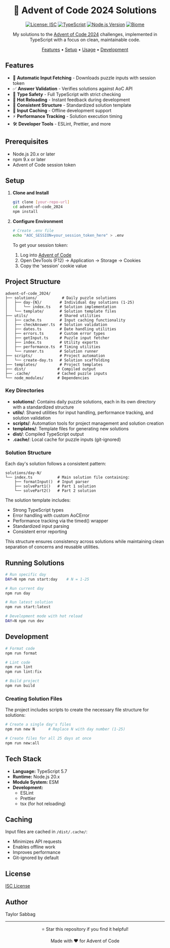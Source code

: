 <div align="center">

# 🎄 Advent of Code 2024 Solutions

[![License: ISC](https://img.shields.io/badge/License-ISC-blue.svg)](https://opensource.org/licenses/ISC)
[![TypeScript](https://img.shields.io/badge/TypeScript-5.7-blue?logo=typescript)](https://www.typescriptlang.org/)
[![Node.js Version](https://img.shields.io/badge/Node.js-20.x-green?logo=node.js)](https://nodejs.org/)
[![Biome](https://img.shields.io/badge/Biome-Latest-60A5FA?logo=biome)](https://biomejs.dev/)

My solutions to the [Advent of Code 2024](https://adventofcode.com/2024) challenges, implemented in TypeScript with a focus on clean, maintainable code.

[Features](#features) •
[Setup](#setup) •
[Usage](#running-solutions) •
[Development](#development)

</div>

## Features

- 🚀 **Automatic Input Fetching** - Downloads puzzle inputs with session token
- ✅ **Answer Validation** - Verifies solutions against AoC API
- 📝 **Type Safety** - Full TypeScript with strict checking
- 🔄 **Hot Reloading** - Instant feedback during development
- 🧪 **Consistent Structure** - Standardized solution template
- 💾 **Input Caching** - Offline development support
- ⚡ **Performance Tracking** - Solution execution timing
- 🛠️ **Developer Tools** - ESLint, Prettier, and more

## Prerequisites

- Node.js 20.x or later
- npm 9.x or later
- Advent of Code session token

## Setup

1. **Clone and Install**

   ```bash
   git clone [your-repo-url]
   cd advent-of-code_2024
   npm install
   ```

2. **Configure Environment**

   ```bash
   # Create .env file
   echo "AOC_SESSION=your_session_token_here" > .env
   ```

   To get your session token:
   1. Log into [Advent of Code](https://adventofcode.com)
   2. Open DevTools (F12) → Application → Storage → Cookies
   3. Copy the 'session' cookie value

## Project Structure

```
advent-of-code_2024/
├── solutions/           # Daily puzzle solutions
│   ├── day-{N}/        # Individual day solutions (1-25)
│   │   └── index.ts    # Solution implementation
│   └── template/       # Solution template files
├── utils/              # Shared utilities
│   ├── cache.ts        # Input caching functionality
│   ├── checkAnswer.ts  # Solution validation
│   ├── dates.ts        # Date handling utilities
│   ├── errors.ts       # Custom error types
│   ├── getInput.ts     # Puzzle input fetcher
│   ├── index.ts        # Utility exports
│   ├── performance.ts  # Timing utilities
│   └── runner.ts       # Solution runner
├── scripts/            # Project automation
│   └── create-day.ts   # Solution scaffolding
├── templates/          # Project templates
├── dist/              # Compiled output
├── .cache/            # Cached puzzle inputs
└── node_modules/      # Dependencies
```

### Key Directories

- **solutions/**: Contains daily puzzle solutions, each in its own directory with a standardized structure
- **utils/**: Shared utilities for input handling, performance tracking, and solution validation
- **scripts/**: Automation tools for project management and solution creation
- **templates/**: Template files for generating new solutions
- **dist/**: Compiled TypeScript output
- **.cache/**: Local cache for puzzle inputs (git-ignored)

### Solution Structure

Each day's solution follows a consistent pattern:

```
solutions/day-N/
└── index.ts           # Main solution file containing:
    ├── formatInput()  # Input parser
    ├── solvePart1()   # Part 1 solution
    └── solvePart2()   # Part 2 solution
```

The solution template includes:

- Strong TypeScript types
- Error handling with custom AoCError
- Performance tracking via the timed() wrapper
- Standardized input parsing
- Consistent error reporting

This structure ensures consistency across solutions while maintaining clean separation of concerns and reusable utilities.

## Running Solutions

```bash
# Run specific day
DAY=N npm run start:day    # N = 1-25

# Run current day
npm run day

# Run latest solution
npm run start:latest

# Development mode with hot reload
DAY=N npm run dev
```

## Development

```bash
# Format code
npm run format

# Lint code
npm run lint
npm run lint:fix

# Build project
npm run build
```

### Creating Solution Files

The project includes scripts to create the necessary file structure for solutions:

```bash
# Create a single day's files
npm run new N      # Replace N with day number (1-25)

# Create files for all 25 days at once
npm run new:all
```

## Tech Stack

- **Language:** TypeScript 5.7
- **Runtime:** Node.js 20.x
- **Module System:** ESM
- **Development:**
  - ESLint
  - Prettier
  - tsx (for hot reloading)

## Caching

Input files are cached in `/dist/.cache/`:

- Minimizes API requests
- Enables offline work
- Improves performance
- Git-ignored by default

## License

[ISC License](LICENSE)

## Author

Taylor Sabbag

---

<div align="center">
⭐ Star this repository if you find it helpful!

Made with ❤️ for Advent of Code
</div>
